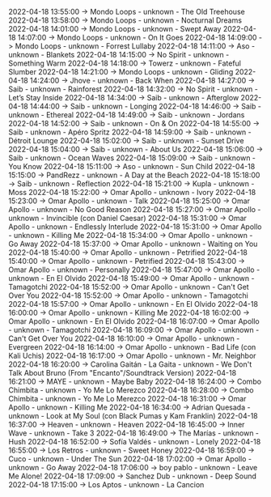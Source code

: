 2022-04-18 13:55:00 -> Mondo Loops - unknown - The Old Treehouse
2022-04-18 13:58:00 -> Mondo Loops - unknown - Nocturnal Dreams
2022-04-18 14:01:00 -> Mondo Loops - unknown - Swept Away
2022-04-18 14:07:00 -> Mondo Loops - unknown - On It Goes
2022-04-18 14:09:00 -> Mondo Loops - unknown - Forrest Lullaby
2022-04-18 14:11:00 -> Aso - unknown - Blankets
2022-04-18 14:15:00 -> No Spirit - unknown - Something Warm
2022-04-18 14:18:00 -> Towerz - unknown - Fateful Slumber
2022-04-18 14:21:00 -> Mondo Loops - unknown - Gliding
2022-04-18 14:24:00 -> Jhove - unknown - Back When
2022-04-18 14:27:00 -> Saib - unknown - Rainforest
2022-04-18 14:32:00 -> No Spirit - unknown - Let’s Stay Inside
2022-04-18 14:34:00 -> Saib - unknown - Afterglow
2022-04-18 14:44:00 -> Saib - unknown - Longing
2022-04-18 14:46:00 -> Saib - unknown - Ethereal
2022-04-18 14:49:00 -> Saib - unknown - Jordans
2022-04-18 14:52:00 -> Saib - unknown - On & On
2022-04-18 14:55:00 -> Saib - unknown - Apéro Spritz
2022-04-18 14:59:00 -> Saib - unknown - Détroit Lounge
2022-04-18 15:02:00 -> Saib - unknown - Sunset Drive
2022-04-18 15:04:00 -> Saib - unknown - About Us
2022-04-18 15:06:00 -> Saib - unknown - Ocean Waves
2022-04-18 15:09:00 -> Saib - unknown - You Know
2022-04-18 15:11:00 -> Aso - unknown - Sun Child
2022-04-18 15:15:00 -> PandRezz - unknown - A Day at the Beach
2022-04-18 15:18:00 -> Saib - unknown - Reflection
2022-04-18 15:21:00 -> Kupla - unknown - Moss
2022-04-18 15:22:00 -> Omar Apollo - unknown - Ivory
2022-04-18 15:23:00 -> Omar Apollo - unknown - Talk
2022-04-18 15:25:00 -> Omar Apollo - unknown - No Good Reason
2022-04-18 15:27:00 -> Omar Apollo - unknown - Invincible (con Daniel Caesar)
2022-04-18 15:31:00 -> Omar Apollo - unknown - Endlessly Interlude
2022-04-18 15:31:00 -> Omar Apollo - unknown - Killing Me
2022-04-18 15:34:00 -> Omar Apollo - unknown - Go Away
2022-04-18 15:37:00 -> Omar Apollo - unknown - Waiting on You
2022-04-18 15:40:00 -> Omar Apollo - unknown - Petrified
2022-04-18 15:40:00 -> Omar Apollo - unknown - Petrified
2022-04-18 15:43:00 -> Omar Apollo - unknown - Personally
2022-04-18 15:47:00 -> Omar Apollo - unknown - En El Olvido
2022-04-18 15:49:00 -> Omar Apollo - unknown - Tamagotchi
2022-04-18 15:52:00 -> Omar Apollo - unknown - Can't Get Over You
2022-04-18 15:52:00 -> Omar Apollo - unknown - Tamagotchi
2022-04-18 15:57:00 -> Omar Apollo - unknown - En El Olvido
2022-04-18 16:00:00 -> Omar Apollo - unknown - Killing Me
2022-04-18 16:02:00 -> Omar Apollo - unknown - En El Olvido
2022-04-18 16:07:00 -> Omar Apollo - unknown - Tamagotchi
2022-04-18 16:09:00 -> Omar Apollo - unknown - Can't Get Over You
2022-04-18 16:10:00 -> Omar Apollo - unknown - Evergreen
2022-04-18 16:14:00 -> Omar Apollo - unknown - Bad Life (con Kali Uchis)
2022-04-18 16:17:00 -> Omar Apollo - unknown - Mr. Neighbor
2022-04-18 16:20:00 -> Carolina Gaitán - La Gaita - unknown - We Don't Talk About Bruno (From "Encanto"/Soundtrack Version)
2022-04-18 16:21:00 -> MAYE - unknown - Maybe Baby
2022-04-18 16:24:00 -> Combo Chimbita - unknown - Yo Me Lo Merezco
2022-04-18 16:28:00 -> Combo Chimbita - unknown - Yo Me Lo Merezco
2022-04-18 16:31:00 -> Omar Apollo - unknown - Killing Me
2022-04-18 16:34:00 -> Adrian Quesada - unknown - Look at My Soul (con Black Pumas y Kam Franklin)
2022-04-18 16:37:00 -> Heaven - unknown - Heaven
2022-04-18 16:45:00 -> Inner Wave - unknown - Take 3
2022-04-18 16:49:00 -> The Marías - unknown - Hush
2022-04-18 16:52:00 -> Sofía Valdés - unknown - Lonely
2022-04-18 16:55:00 -> Los Retros - unknown - Sweet Honey
2022-04-18 16:59:00 -> Cuco - unknown - Under The Sun
2022-04-18 17:02:00 -> Omar Apollo - unknown - Go Away
2022-04-18 17:06:00 -> boy pablo - unknown - Leave Me Alone!
2022-04-18 17:09:00 -> Sanchez Dub - unknown - Deep Sound
2022-04-18 17:15:00 -> Los Aptos - unknown - La Cancion

